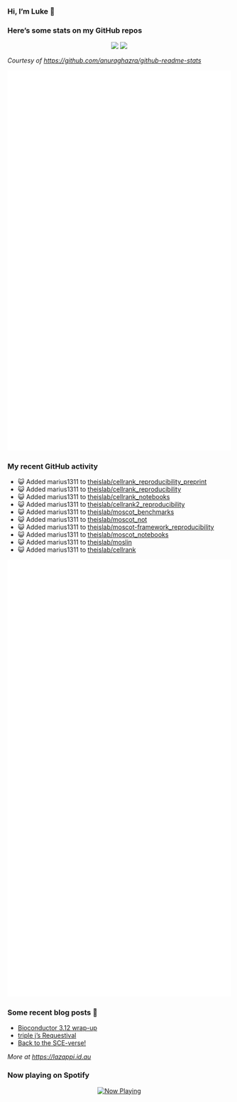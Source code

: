 
<!-- README.md is generated from README.Rmd. Please edit that file -->

### Hi, I’m Luke 👋

<!--
**lazappi/lazappi** is a ✨ _special_ ✨ repository because its `README.md` (this file) appears on your GitHub profile.

Here are some ideas to get you started:

- 🔭 I’m currently working on ...
- 🌱 I’m currently learning ...
- 👯 I’m looking to collaborate on ...
- 🤔 I’m looking for help with ...
- 💬 Ask me about ...
- 📫 How to reach me: ...
- 😄 Pronouns: ...
- ⚡ Fun fact: ...
-->

### Here’s some stats on my GitHub repos

<p align="center">
<img src="https://github-readme-stats.vercel.app/api?username=lazappi&count_private=true&show_icons=true&theme=buefy&hide_title=True">
<img src="https://github-readme-stats.vercel.app/api/top-langs/?username=lazappi&hide=html&theme=buefy&layout=compact">
</p>

*Courtesy of <https://github.com/anuraghazra/github-readme-stats>*

<p align="center" style="width:100%;">
<img src="https://github.com/lazappi/lazappi/raw/main/github-intro.svg">
</p>

### My recent GitHub activity

- 😺 Added marius1311 to
  [theislab/cellrank_reproducibility_preprint](https://github.com/theislab/cellrank_reproducibility_preprint)
- 😺 Added marius1311 to
  [theislab/cellrank_reproducibility](https://github.com/theislab/cellrank_reproducibility)
- 😺 Added marius1311 to
  [theislab/cellrank_notebooks](https://github.com/theislab/cellrank_notebooks)
- 😺 Added marius1311 to
  [theislab/cellrank2_reproducibility](https://github.com/theislab/cellrank2_reproducibility)
- 😺 Added marius1311 to
  [theislab/moscot_benchmarks](https://github.com/theislab/moscot_benchmarks)
- 😺 Added marius1311 to
  [theislab/moscot_not](https://github.com/theislab/moscot_not)
- 😺 Added marius1311 to
  [theislab/moscot-framework_reproducibility](https://github.com/theislab/moscot-framework_reproducibility)
- 😺 Added marius1311 to
  [theislab/moscot_notebooks](https://github.com/theislab/moscot_notebooks)
- 😺 Added marius1311 to
  [theislab/moslin](https://github.com/theislab/moslin)
- 😺 Added marius1311 to
  [theislab/cellrank](https://github.com/theislab/cellrank)

<p align="center" style="width:100%;">
<img src="https://github.com/lazappi/lazappi/raw/main/github-status.svg">
</p>

### Some recent blog posts 📝

- [Bioconductor 3.12
  wrap-up](https://lazappi.id.au/posts/2020-10-30-bioconductor-3-12-wrap-up/index.html)
- [triple j’s
  Requestival](https://lazappi.id.au/posts/2020-07-11-requestival/index.html)
- [Back to the
  SCE-verse!](https://lazappi.id.au/posts/2020-05-12-back-to-the-sce-verse/index.html)

*More at <https://lazappi.id.au>*

<!-- ### My latest tweet 👇 and retweet 👉 -->

### Now playing on Spotify

<p align="center">
<a href="https://now-playing-profile.lazappi.vercel.app/now-playing?open">
<img src="https://now-playing-profile.lazappi.vercel.app/now-playing" width="256" height="64" alt="Now Playing">
</a>
</p>
